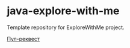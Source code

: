 # java-explore-with-me
Template repository for ExploreWithMe project.

[Пул-реквест](https://github.com/nsu12/java-explore-with-me/pull/6)
